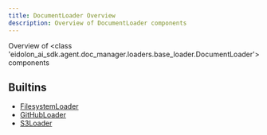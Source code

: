 ```yaml
---
title: DocumentLoader Overview
description: Overview of DocumentLoader components
---
```

Overview of <class 'eidolon_ai_sdk.agent.doc_manager.loaders.base_loader.DocumentLoader'> components
## Builtins
* [FilesystemLoader](/docs/components/documentloader/filesystemloader/)
* [GitHubLoader](/docs/components/documentloader/githubloader/)
* [S3Loader](/docs/components/documentloader/s3loader/)